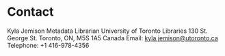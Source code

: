 # Contact

Kyla Jemison
Metadata Librarian
University of Toronto Libraries
130 St. George St. Toronto, ON, M5S 1A5
Canada
Email: [kyla.jemison@utoronto.ca](mailto:kyla.jemison@utoronto.ca)
Telephone: +1 416-978-4356